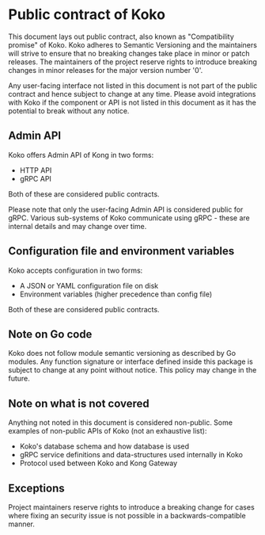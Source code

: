 # Public contract of Koko

This document lays out public contract, also known as "Compatibility promise"
of Koko. Koko adheres to Semantic Versioning and the maintainers will strive to
ensure that no breaking changes take place in minor or patch releases.
The maintainers of the project reserve rights to introduce breaking changes in
minor releases for the major version number '0'.

Any user-facing interface not listed in this document is not part of the public
contract and hence subject to change at any time. Please avoid integrations with
Koko if the component or API is not listed in this document as it has the
potential to break without any notice.

## Admin API

Koko offers Admin API of Kong in two forms:
- HTTP API
- gRPC API

Both of these are considered public contracts.

Please note that only the user-facing Admin API is considered public for gRPC.
Various sub-systems of Koko communicate using gRPC - these are internal details
and may change over time.

## Configuration file and environment variables

Koko accepts configuration in two forms:
- A JSON or YAML configuration file on disk
- Environment variables (higher precedence than config file)

Both of these are considered public contracts.

## Note on Go code

Koko does not follow module semantic versioning as described by Go modules.
Any function signature or interface defined inside this package is subject to
change at any point without notice.
This policy may change in the future.


## Note on what is not covered

Anything not noted in this document is considered non-public.
Some examples of non-public APIs of Koko (not an exhaustive list):

- Koko's database schema and how database is used
- gRPC service definitions and data-structures used internally in Koko
- Protocol used between Koko and Kong Gateway

## Exceptions

Project maintainers reserve rights to introduce a breaking change for cases
where fixing an security issue is not possible in a backwards-compatible manner.

